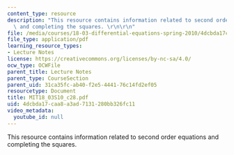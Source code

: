 ```yaml
---
content_type: resource
description: "This resource contains information related to second order equations\
  \ and completing the squares. \r\n\r\n"
file: /media/courses/18-03-differential-equations-spring-2010/4dcbda17caa8a3ad7131280bb326fc11_MIT18_03S10_c28.pdf
file_type: application/pdf
learning_resource_types:
- Lecture Notes
license: https://creativecommons.org/licenses/by-nc-sa/4.0/
ocw_type: OCWFile
parent_title: Lecture Notes
parent_type: CourseSection
parent_uid: 31ca35fc-ab40-f2e5-4441-76c14fd2ef05
resourcetype: Document
title: MIT18_03S10_c28.pdf
uid: 4dcbda17-caa8-a3ad-7131-280bb326fc11
video_metadata:
  youtube_id: null
---
```

This resource contains information related to second order equations and completing the squares. 

